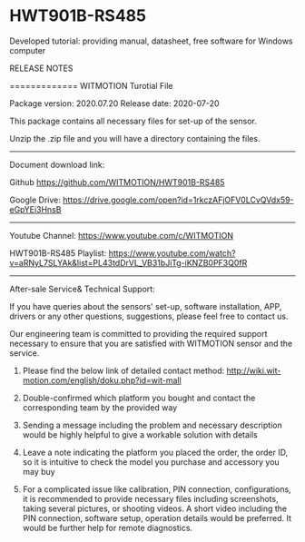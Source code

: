 # HWT901B-RS485
Developed tutorial: providing manual, datasheet, free software for Windows computer

RELEASE NOTES

=============
WITMOTION Turotial File 

Package version: 2020.07.20
Release date:    2020-07-20

This package contains all necessary files for set-up of the sensor.

Unzip the .zip file and you will have a directory containing the files.

-----------
Document download link:

Github 
https://github.com/WITMOTION/HWT901B-RS485

Google Drive: 
https://drive.google.com/open?id=1rkczAFjOFV0LCvQVdx59-eGpYEi3HnsB

-----------
Youtube Channel: 
https://www.youtube.com/c/WITMOTION

HWT901B-RS485 Playlist: 
https://www.youtube.com/watch?v=aRNyL7SLYAk&list=PL43tdDrVL_VB31bJiTg-iKNZB0PF3Q0fR

-----------
After-sale Service& Technical Support: 

If you have queries about the sensors' set-up, software installation, APP, drivers or any other questions, suggestions, please feel free to contact us.

Our engineering team is committed to providing the required support necessary to ensure that you are satisfied with WITMOTION sensor and the service.

1. Please find the below link of detailed contact method: 
http://wiki.wit-motion.com/english/doku.php?id=wit-mall

2. Double-confirmed which platform you bought and contact the corresponding team by the provided way

3. Sending a message including the problem and necessary description would be highly helpful to give a workable solution with details

4. Leave a note indicating the platform you placed the order, the order ID, so it is intuitive to check the model you purchase and accessory you may buy

5. For a complicated issue like calibration, PIN connection, configurations, it is recommended to provide necessary files including screenshots, 
taking several pictures, or shooting videos. A short video including the PIN connection, software setup, operation details would be preferred.
It would be further help for remote diagnostics.

